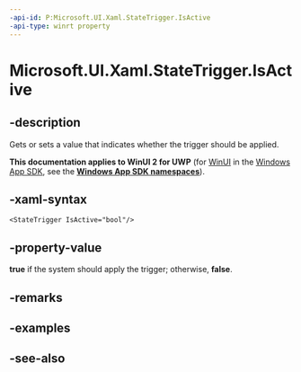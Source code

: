 ```yaml
---
-api-id: P:Microsoft.UI.Xaml.StateTrigger.IsActive
-api-type: winrt property
---
```


<!-- Property syntax
public bool IsActive { get;  set; }
-->

# Microsoft.UI.Xaml.StateTrigger.IsActive

## -description
Gets or sets a value that indicates whether the trigger should be applied.

**This documentation applies to WinUI 2 for UWP** (for [WinUI](/windows/apps/winui/winui3/) in the [Windows App SDK](/windows/apps/windows-app-sdk/), see the **[Windows App SDK namespaces](/windows/windows-app-sdk/api/winrt/)**).

## -xaml-syntax
```xaml
<StateTrigger IsActive="bool"/>
```


## -property-value
**true** if the system should apply the trigger; otherwise, **false**.

## -remarks

## -examples

## -see-also
